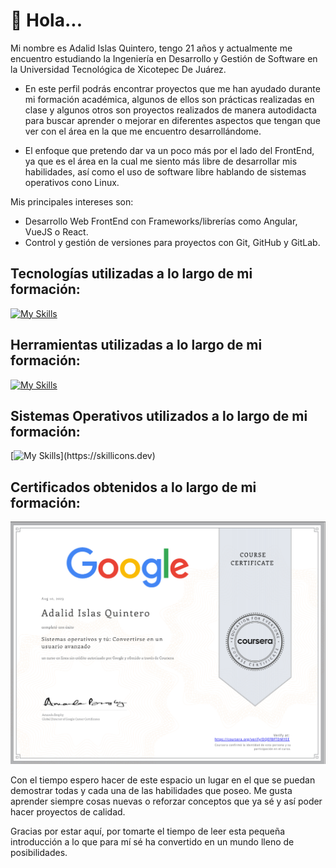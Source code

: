 # 👋 Hola... 
Mi nombre es Adalid Islas Quintero, tengo 21 años y
actualmente me encuentro estudiando la Ingeniería en Desarrollo y Gestión de Software en la
Universidad Tecnológica de Xicotepec De Juárez.
- En este perfil podrás encontrar proyectos que me han ayudado durante mi formación académica, algunos de ellos son prácticas realizadas en clase y algunos otros son proyectos realizados de manera autodidacta para buscar aprender o mejorar en diferentes aspectos que tengan que ver con el área en la que me encuentro desarrollándome.

- El enfoque que pretendo dar va un poco más por el lado del FrontEnd, ya que es el área en la cual me siento más libre de desarrollar mis habilidades,
así como el uso de software libre hablando de sistemas operativos cono Linux.

Mis principales intereses son:
- Desarrollo Web FrontEnd con Frameworks/librerías como Angular, VueJS o React.
- Control y gestión de versiones para proyectos con Git, GitHub y GitLab.

## Tecnologías utilizadas a lo largo de mi formación:
  
   [![My Skills](https://skillicons.dev/icons?i=js,html,css,react,vue,angular,ts,java,git,py,bootstrap,django,mysql,nodejs,npm)](https://skillicons.dev)

## Herramientas utilizadas a lo largo de mi formación:
  
   [![My Skills](https://skillicons.dev/icons?i=androidstudio,atom,github,gitlab,postman,sublime,vscode)](https://skillicons.dev)

## Sistemas Operativos utilizados a lo largo de mi formación:
  
  [![My Skills](https://skillicons.dev/icons?i=linux,windows,ubuntu,arch,debian,mint,)](https://skillicons.dev)

## Certificados obtenidos a lo largo de mi formación:

   <!-- - [@Aldair-NPM](https://www.github.com/Aldair-NPM)
   - [@EmilioMendozaCortes](https://www.github.com/EmilioMendozaCortes)
   - [@adalid2608](https://www.github.com/adalid2608) -->
   
![Imagen](./img/Cert1.png)

Con el tiempo espero hacer de este espacio un lugar en el que se puedan demostrar
todas y cada una de las habilidades que poseo.
Me gusta aprender siempre cosas nuevas o reforzar conceptos que ya sé y así poder hacer proyectos de calidad.

Gracias por estar aquí, por tomarte el tiempo de leer esta pequeña introducción a lo que para mí sé ha convertido en un mundo lleno de posibilidades.
